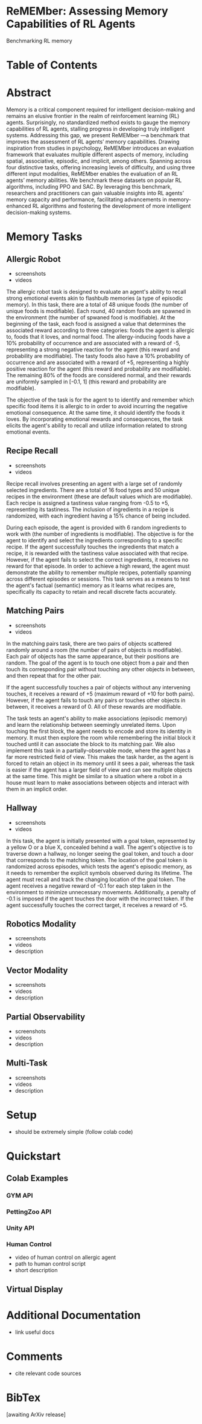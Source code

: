 # ReMEMber: Assessing Memory Capabilities of RL Agents
Benchmarking RL memory

# Table of Contents

# Abstract
Memory is a critical component required for intelligent decision-making and remains an elusive frontier in the realm of reinforcement learning (RL) agents. Surprisingly, no standardized method exists to gauge the memory capabilities of RL agents, stalling progress in developing truly intelligent systems. Addressing this gap, we present ReMEMber —a benchmark that improves the assessment of RL agents’ memory capabilities. Drawing inspiration from studies in psychology, ReMEMber introduces an evaluation framework that evaluates multiple different aspects of memory, including spatial, associative, episodic, and implicit, among others. Spanning across four distinctive tasks, offering increasing levels of difficulty, and using three different input modalities, ReMEMber enables the evaluation of an RL agents’ memory abilities. We benchmark these datasets on popular RL algorithms, including PPO and SAC. By leveraging this benchmark, researchers and practitioners can gain valuable insights into RL agents’ memory capacity and performance, facilitating advancements in memory-enhanced RL algorithms and fostering the development of more intelligent decision-making systems.

# Memory Tasks

## Allergic Robot
- screenshots
- videos

The allergic robot task is designed to evaluate an agent's ability to recall strong emotional events akin to flashbulb memories (a type of episodic memory). In this task, there are a total of 48 unique foods (the number of unique foods is modifiable). Each round, 40 random foods are spawned in the environment (the number of spwaned food is modifiable). At the beginning of the task, each food is assigned a value that determines the associated reward according to three categories: foods the agent is allergic to, foods that it loves, and normal food. The allergy-inducing foods have a 10\% probability of occurrence and are associated with a reward of -5, representing a strong negative reaction for the agent (this reward and probability are modifiable). The tasty foods also have a 10\% probability of occurrence and are associated with a reward of +5, representing a highly positive reaction for the agent (this reward and probability are modifiable). The remaining 80\% of the foods are considered normal, and their rewards are uniformly sampled in [-0.1, 1] (this reward and probability are modifiable).

The objective of the task is for the agent to to identify and remember which specific food items it is allergic to in order to avoid incurring the negative emotional consequence. At the same time, it should identify the foods it loves. By incorporating emotional rewards and consequences, the task elicits the agent's ability to recall and utilize information related to strong emotional events.

## Recipe Recall
- screenshots
- videos

Recipe recall involves presenting an agent with a large set of randomly selected ingredients. There are a total of 16 food types and 50 unique recipes in the environment (these are default values which are modifiable). Each recipe is assigned a tastiness value ranging from -0.5 to +5, representing its tastiness. The inclusion of ingredients in a recipe is randomized, with each ingredient having a 15\% chance of being included.

During each episode, the agent is provided with 6 random ingredients to work with (the number of ingredients is modifiable). The objective is for the agent to identify and select the ingredients corresponding to a specific recipe. If the agent successfully touches the ingredients that match a recipe, it is rewarded with the tastiness value associated with that recipe. However, if the agent fails to select the correct ingredients, it receives no reward for that  episode. In order to achieve a high reward, the agent must demonstrate the ability to remember multiple recipes, potentially spanning across different episodes or sessions. This task serves as a means to test the agent's factual (semantic) memory as it learns what recipes are, specifically its capacity to retain and recall discrete facts accurately. 

## Matching Pairs
- screenshots
- videos

In the matching pairs task, there are two pairs of objects scattered randomly around a room (the number of pairs of objects is modifiable). Each pair of objects has the same appearance, but their positions are random. The goal of the agent is to touch one object from a pair and then touch its corresponding pair without touching any other objects in between, and then repeat that for the other pair.

If the agent successfully touches a pair of objects without any intervening touches, it receives a reward of +5 (maximum reward of +10 for both pairs). However, if the agent fails to touch any pairs or touches other objects in between, it receives a reward of 0. All of these rewards are modifiable.

The task tests an agent's ability to make associations (episodic memory) and learn the relationship between seemingly unrelated items. Upon touching the first block, the agent needs to encode and store its identity in memory. It must then explore the room while remembering the initial block it touched until it can associate the block to its matching pair. We also implement this task in a partially-observable mode, where the agent has a far more restricted field of view. This makes the task harder, as the  agent is forced to retain an object in its memory until it sees a pair, whereas the task is easier if the agent has a larger field of view and can see multiple objects at the same time. This might be similar to a situation where a robot in a house must learn to make associations between objects and interact with them in an implicit order.

## Hallway
- screenshots
- videos

In this task, the agent is initially presented with a goal token, represented by a yellow O or a blue X, concealed behind a wall. The agent's objective is to traverse down a hallway, no longer seeing the goal token, and touch a door that corresponds to the matching token. The location of the goal token is randomized across episodes, which tests the agent's episodic memory, as it needs to remember the explicit symbols observed during its lifetime. The agent must recall and track the changing location of the goal token. The agent receives a negative reward of -0.1 for each step taken in the environment to minimize unnecessary movements. Additionally, a penalty of -0.1 is imposed if the agent touches the door with the incorrect token. If the agent successfully touches the correct target, it receives a reward of +5.

## Robotics Modality
- screenshots
- videos
- description

## Vector Modality
- screenshots
- videos
- description

## Partial Observability
- screenshots
- videos
- description

## Multi-Task
- screenshots
- videos
- description

# Setup
- should be extremely simple (follow colab code)

# Quickstart

## Colab Examples
### GYM API
### PettingZoo API
### Unity API
### Human Control
- video of human control on allergic agent
- path to human control script
- short description

## Virtual Display

# Additional Documentation
- link useful docs

# Comments
- cite relevant code sources

# BibTex
[awaiting ArXiv release]
